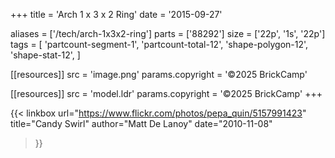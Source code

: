 +++
title = 'Arch 1 x 3 x 2 Ring'
date  = '2015-09-27'

aliases = ['/tech/arch-1x3x2-ring']
parts = ['88292']
size  = ['22p', '1s', '22p']
tags  = [
  'partcount-segment-1',
  'partcount-total-12',
  'shape-polygon-12',
  'shape-stat-12',
]

[[resources]]
src              = 'image.png'
params.copyright = '©2025 BrickCamp'

[[resources]]
src              = 'model.ldr'
params.copyright = '©2025 BrickCamp'
+++

{{< linkbox
    url="https://www.flickr.com/photos/pepa_quin/5157991423"
    title="Candy Swirl"
    author="Matt De Lanoy"
    date="2010-11-08"
>}}

